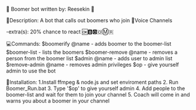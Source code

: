 🤮 Boomer bot written by: Reesekin 🤢

  📜Description: A bot that calls out boomers who join 🎤Voice Channels
  
  -extra(s): 20% chance to react 🆗🅱🅾🇴Ⓜ🇷
  
  💻Commands: 
      $boomerify @name - adds boomer to the boomer-list
      $boomer-list - lists the boomers 
      $boomer-remove @name - removes a person from the boomer list 
      $admin @name - adds user to admin list 
      $remove-admin @name - removes admin privileges
      $op - give yourself admin to use the bot
      
🚧Installation: 
1.Install ffmpeg & node.js and set enviroment paths
2. Run Boomer_Run.bat
3. Type '$op' to give yourself admin
4. Add people to the boomer-list and wait for them to join your channel
5. Coach will come in and warns you about a boomer in your channel
